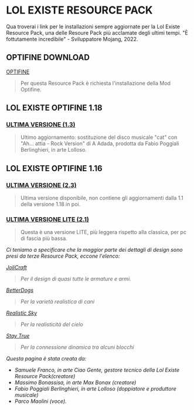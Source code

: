 # **LOL EXISTE RESOURCE PACK**
Qua troverai i link per le installazioni sempre aggiornate per la Lol Existe Resource Pack, una delle Resoure Pack più acclamate degli ultimi tempi.
"È fottutamente incredibile" - Sviluppatore Mojang, 2022.
## **OPTIFINE DOWNLOAD**

[OPTIFINE](https://optifine.net/downloads)
> Per questa Resource Pack è richiesta l'installazione della Mod Optifine.

## **LOL EXISTE OPTIFINE 1.18**

### [ULTIMA VERSIONE (1.3)](https://github.com/CiaoGente24/Lol-Existe-Resource-Pack-MC/raw/main/LOL%20EXISTE%20%5BOptifine%201.18%5D%20v1.3.zip)
> Ultimo aggiornamento: sostituzione del disco musicale "cat" con "Ah... attia - Rock Version" di A Adada, prodotta da Fabio Poggiali Berlinghieri, in arte Lolloso.

## **LOL EXISTE OPTIFINE 1.16**

### [ULTIMA VERSIONE (2.3)](https://github.com/CiaoGente24/Lol-Existe-Resource-Pack-MC/raw/main/BONAX%20CG%20RP%202.3.zip)
> Ultima versione disponibile, non contiene gli aggiornamenti dalla 1.1 della versione 1.18 in poi.

### [ULTIMA VERSIONE LITE (2.1)](https://github.com/CiaoGente24/Lol-Existe-Resource-Pack-MC/raw/main/BONAX%20e%20CG%202.1%20LITE.zip)
> Questa è una versione LITE, più leggera rispetto alla classica, per pc di fascia più bassa.


*Ci teniamo a specificare che la maggior parte dei dettagli di design sono presi da terze Resource Pack, eccone l'elenco:*


*[JoliCraft](https://resourcepack.net/jolicraft-resource-pack/)*
> *Per il design di quasi tutte le armature e armi.*

*[BetterDogs](https://www.curseforge.com/minecraft/texture-packs/better-dogs)*
> *Per la varietà realistica di cani*

*[Realistic Sky](https://www.planetminecraft.com/texture-pack/realistic-sky-resource-pack-by-fire-eagle/)*
> *Per la realisticità del cielo*

*[Stay True](https://www.curseforge.com/minecraft/texture-packs/stay-true)*
> *Per la connessione dinamica tra alcuni blocchi*




*Questa pagina è stata creata da:*
- *Samuele Franco, in arte Ciao Gente, gestore tecnico della Lol Existe Resource Pack(creatore)*
- *Massimo Bonassisa, in arte Max Bonax (creatore)*
- *Fabio Poggiali Berlinghieri, in arte Lolloso (doppiatore e produttore musicale)*
- *Parco Maolini (voce).*






